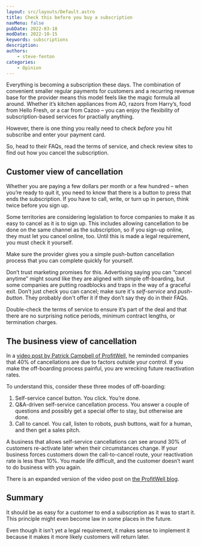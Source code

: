 ```yaml
---
layout: src/layouts/Default.astro
title: Check this before you buy a subscription
navMenu: false
pubDate: 2022-03-18
modDate: 2022-10-15
keywords: subscriptions
description: 
authors:
    - steve-fenton
categories:
    - Opinion
---
```


Everything is becoming a subscription these days. The combination of convenient smaller regular payments for customers and a recurring revenue base for the provider means this model feels like the magic formula all around. Whether it’s kitchen appliances from AO, razors from Harry’s, food from Hello Fresh, or a car from Cazoo – you can enjoy the flexibility of subscription-based services for practially anything.

However, there is one thing you really need to check *before* you hit subscribe and enter your payment card.

So, head to their FAQs, read the terms of service, and check review sites to find out how you cancel the subscription.

## Customer view of cancellation

Whether you are paying a few dollars per month or a few hundred – when you’re ready to quit it, you need to know that there is a button to press that ends the subscription. If you have to call, write, or turn up in person, think twice before you sign up.

Some territories are considering legislation to force companies to make it as easy to cancel as it is to sign up. This includes allowing cancellation to be done on the same channel as the subscription, so if you sign-up online, they must let you cancel online, too. Until this is made a legal requirement, you must check it yourself.

Make sure the provider gives you a simple push-button cancellation process that you can complete quickly for yourself.

Don’t trust marketing promises for this. Advertising saying you can “cancel anytime” might sound like they are aligned with simple off-boarding, but some companies are putting roadblocks and traps in the way of a graceful exit. Don’t just check you can cancel; make sure it's *self-service* and *push-button*. They probably don't offer it if they don’t say they do in their FAQs.

Double-check the terms of service to ensure it’s part of the deal and that there are no surprising notice periods, minimum contract lengths, or termination charges.

## The business view of cancellation

In a [video post by Patrick Campbell of ProfitWell](https://twitter.com/Patticus/status/1504469263725125643), he reminded companies that 40% of cancellations are due to factors outside your control. If you make the off-boarding process painful, you are wrecking future reactivation rates.

To understand this, consider these three modes of off-boarding:

1. Self-service cancel button. You click. You’re done.
2. Q&A-driven self-service cancellation process. You answer a couple of questions and possibly get a special offer to stay, but otherwise are done.
3. Call to cancel. You call, listen to robots, push buttons, wait for a human, and then get a sales pitch.

A business that allows self-service cancellations can see around 30% of customers re-activate later when their circumstances change. If your business forces customers down the call-to-cancel route, your reactivation rate is less than 10%. You made life difficult, and the customer doesn’t want to do business with you again.

There is an expanded version of the video post on [the ProfitWell blog](https://www.profitwell.com/recur/all/pth-b-side-reactivations).

## Summary

It should be as easy for a customer to end a subscription as it was to start it. This principle might even become law in some places in the future.

Even though it isn’t yet a legal requirement, it makes sense to implement it because it makes it more likely customers will return later.